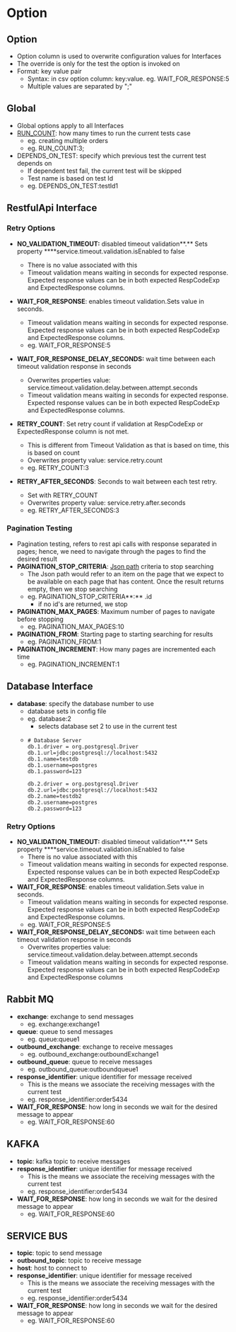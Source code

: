 # Option

## Option

* Option column is used to overwrite configuration values for Interfaces
* The override is only for the test the option is invoked on
* Format: key value pair
  * Syntax: in csv option column: key:value. eg. WAIT\_FOR\_RESPONSE:5
  * Multiple values are separated by ";"

## Global

* Global options apply to all Interfaces
* [RUN\_COUNT](https://docs.autonomx.io/service-level-testing/features/multirun): how many times to run the current tests case
  * eg. creating multiple orders
  * eg. RUN\_COUNT:3;
* DEPENDS\_ON\_TEST: specify which previous test the current test depends on
  * If dependent test fail, the current test will be skipped
  * Test name is based on test Id
  * eg. DEPENDS\_ON\_TEST:testId1

## RestfulApi Interface

### Retry Options

* **NO\_VALIDATION\_TIMEOUT:** disabled timeout validation**.** Sets property ****service.timeout.validation.isEnabled to false
  * There is no value associated with this
  * Timeout validation means waiting in seconds for expected response. Expected response values can be in both expected RespCodeExp and ExpectedResponse columns.
* **WAIT\_FOR\_RESPONSE**: enables timeout validation.Sets value in seconds.
  * Timeout validation means waiting in seconds for expected response. Expected response values can be in both expected RespCodeExp and ExpectedResponse columns.
  * eg. WAIT\_FOR\_RESPONSE:5 
* **WAIT\_FOR\_RESPONSE\_DELAY\_SECONDS:** wait time between each timeout validation response in seconds
  * Overwrites properties value:  service.timeout.validation.delay.between.attempt.seconds
  * Timeout validation means waiting in seconds for expected response. Expected response values can be in both expected RespCodeExp and ExpectedResponse columns.
* **RETRY\_COUNT**: Set retry count if validation at RespCodeExp or ExpectedResponse column is not met. 

  * This is different from Timeout Validation as that is based on time, this is based on count
  * Overwrites property value: service.retry.count
  * eg. RETRY\_COUNT:3

 

* **RETRY\_AFTER\_SECONDS**: Seconds to wait between each test retry. 
  * Set with RETRY\_COUNT
  * Overwrites property value: service.retry.after.seconds
  * eg. RETRY\_AFTER\_SECONDS:3

### Pagination Testing

* Pagination testing, refers to rest api calls with response separated in pages; hence, we need to navigate through the pages to find the desired result
* **PAGINATION\_STOP\_CRITERIA**: [Json path](https://docs.autonomx.io/service-level-testing/interface/rest-api/json-path) criteria to stop searching
  * The Json path would refer to an item on the page that we expect to be available on each page that has content. Once the result returns empty, then we stop searching
  * eg. PAGINATION\_STOP\_CRITERIA**:** .id
    * if no id's are returned, we stop
* **PAGINATION\_MAX\_PAGES**: Maximum number of pages to navigate before stopping
  * eg. PAGINATION\_MAX\_PAGES:10
* **PAGINATION\_FROM**: Starting page to starting searching for results
  * eg. PAGINATION\_FROM:1
* **PAGINATION\_INCREMENT**: How many pages are incremented each time
  * eg. PAGINATION\_INCREMENT:1

## Database Interface

* **database**: specify the database number to use
  * database sets in config file
  * eg. database:2
    * selects database set 2 to use in the current test
  * ```text
    # Database Server
    db.1.driver = org.postgresql.Driver
    db.1.url=jdbc:postgresql://localhost:5432
    db.1.name=testdb
    db.1.username=postgres
    db.1.password=123

    db.2.driver = org.postgresql.Driver
    db.2.url=jdbc:postgresql://localhost:5432
    db.2.name=testdb2
    db.2.username=postgres
    db.2.password=123
    ```



### Retry Options

* **NO\_VALIDATION\_TIMEOUT:** disabled timeout validation**.** Sets property ****service.timeout.validation.isEnabled to false
  * There is no value associated with this
  * Timeout validation means waiting in seconds for expected response. Expected response values can be in both expected RespCodeExp and ExpectedResponse columns.
* **WAIT\_FOR\_RESPONSE**: enables timeout validation.Sets value in seconds.
  * Timeout validation means waiting in seconds for expected response. Expected response values can be in both expected RespCodeExp and ExpectedResponse columns.
  * eg. WAIT\_FOR\_RESPONSE:5 
* **WAIT\_FOR\_RESPONSE\_DELAY\_SECONDS:** wait time between each timeout validation response in seconds
  * Overwrites properties value:  service.timeout.validation.delay.between.attempt.seconds
  * Timeout validation means waiting in seconds for expected response. Expected response values can be in both expected RespCodeExp and ExpectedResponse columns

## Rabbit MQ

* **exchange**: exchange to send messages
  * eg. exchange:exchange1
* **queue**: queue to send messages
  * eg. queue:queue1
* **outbound\_exchange**: exchange to receive messages
  * eg. outbound\_exchange:outboundExchange1
* **outbound\_queue**: queue to receive messages
  * eg. outbound\_queue:outboundqueue1
* **response\_identifier**: unique identifier for message received
  * This is the means we associate the receiving messages with the current test
  * eg. response\_identifier:order5434
* **WAIT\_FOR\_RESPONSE**: how long in seconds we wait for the desired message to appear
  * eg. WAIT\_FOR\_RESPONSE:60

## KAFKA

* **topic**: kafka topic to receive messages
* **response\_identifier**: unique identifier for message received
  * This is the means we associate the receiving messages with the current test
  * eg. response\_identifier:order5434
* **WAIT\_FOR\_RESPONSE**: how long in seconds we wait for the desired message to appear
  * eg. WAIT\_FOR\_RESPONSE:60

## SERVICE BUS

* **topic**: topic to send message
* **outbound\_topic**: topic to receive message
* **host**: host to connect to
* **response\_identifier**: unique identifier for message received
  * This is the means we associate the receiving messages with the current test
  * eg. response\_identifier:order5434
* **WAIT\_FOR\_RESPONSE**: how long in seconds we wait for the desired message to appear
  * eg. WAIT\_FOR\_RESPONSE:60




